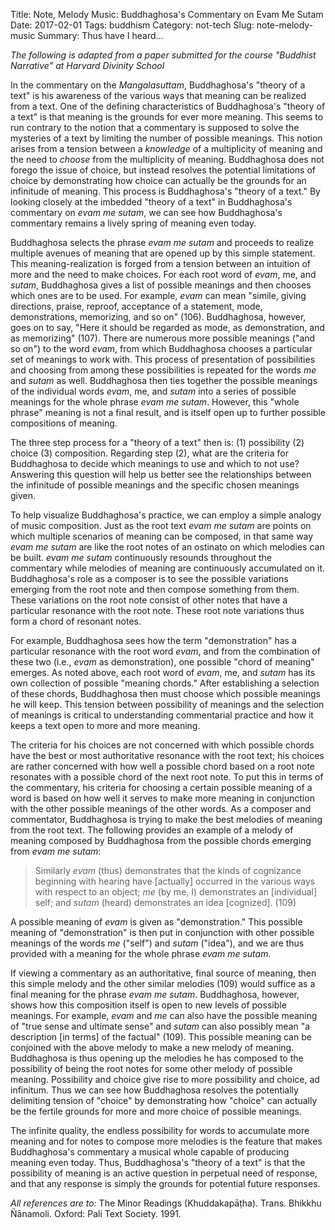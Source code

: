 Title: Note, Melody Music: Buddhaghosa's Commentary on Evam Me Sutam
Date: 2017-02-01
Tags: buddhism
Category: not-tech
Slug: note-melody-music
Summary: Thus have I heard...

*The following is adapted from a paper submitted for the course "Buddhist Narrative" at Harvard Divinity School*

In the commentary on the *Mangalasuttam*, Buddhaghosa's "theory of a text" is his awareness of the various ways that meaning can be realized from a text.  One of the defining characteristics of Buddhaghosa's "theory of a text" is that meaning is the grounds for ever more meaning.  This seems to run contrary to the notion that a commentary is supposed to solve the mysteries of a text by limiting the number of possible meanings.  This notion arises from a  tension between a *knowledge* of a multiplicity of meaning and the need to *choose* from the multiplicity of meaning.  Buddhaghosa does not forego the issue of choice, but instead resolves the potential limitations of choice by demonstrating how choice can actually be the grounds for an infinitude of meaning.  This process is Buddhaghosa's "theory of a text."  By looking closely at the imbedded "theory of a text" in Buddhaghosa's commentary on *evam* *me* *sutam*, we can see how Buddhaghosa's commentary remains a lively spring of meaning even today.

Buddhaghosa selects the phrase *evam* *me* *sutam* and proceeds to realize multiple avenues of meaning that are opened up by this simple statement. This meaning-realization is forged from a tension between an intuition of more and the need to make choices.  For each root word of *evam*, me, and *sutam*, Buddhaghosa gives a list of possible meanings and then chooses which ones are to be used.   For example, *evam* can mean "simile, giving directions, praise, reproof, acceptance of a statement, mode, demonstrations, memorizing, and so on" (106).  Buddhaghosa, however, goes on to say, "Here it should be regarded as mode, as demonstration, and as memorizing" (107).  There are numerous more possible meanings ("and so on") to the word *evam*, from which Buddhaghosa chooses a particular set of meanings to work with.  This process of presentation of possibilities and choosing from among these possibilities is repeated for the words *me* and *sutam* as well.  Buddhaghosa then ties together the possible meanings of the individual words *evam*, me, and *sutam* into a series of possible meanings for the whole phrase *evam* *me* *sutam*.  However, this "whole phrase" meaning is not a final result, and is itself open up to further possible compositions of meaning.   

The three step process for a "theory of a text" then is: (1) possibility (2) choice (3) composition.  Regarding step (2), what are the criteria for Buddhaghosa to decide which meanings to use and which to not use?  Answering this question will help us better see the relationships between the infinitude of possible meanings and the specific chosen meanings given.

To help visualize Buddhaghosa's practice, we can employ a simple analogy of music composition.  Just as the root text *evam* *me* *sutam* are points on which multiple scenarios of meaning can be composed, in that same way *evam* *me* *sutam* are like the root notes of an ostinato on which melodies can be built.  *evam* *me* *sutam* continuously resounds throughout the commentary while melodies of meaning are continuously accumulated on it.  Buddhaghosa's role as a composer is to see the possible variations emerging from the root note and then compose something from them.  These variations on the root note consist of other notes that have a particular resonance with the root note.  These root note variations thus form a chord of resonant notes.

For example, Buddhaghosa sees how the term "demonstration" has a particular resonance with the root word *evam*, and from the combination of these two (i.e., *evam* as demonstration), one possible "chord of meaning" emerges.  As noted above, each root word of *evam*, me, and *sutam* has its own collection of possible "meaning chords."  After establishing a selection of these chords, Buddhaghosa then must choose which possible meanings he will keep.  This tension between possibility of meanings and the selection of meanings is critical to understanding commentarial practice and how it keeps a text open to more and more meaning.

The criteria for his choices are not concerned with which possible chords have the best or most authoritative resonance with the root text; his choices are rather concerned with how well a possible chord based on a root note resonates with a possible chord of the next root note.  To put this in terms of the commentary, his criteria for choosing a certain possible meaning of a word is based on how well it serves to make more meaning in conjunction with the other possible meanings of the other words. As a composer and commentator, Buddhaghosa is trying to make the best melodies of meaning from the root text.  The following provides an example of a melody of meaning composed by Buddhaghosa from the possible chords emerging from *evam* *me* *sutam*:

>Similarly *evam* (thus) demonstrates that the kinds of cognizance beginning with hearing have [actually] occurred in the various ways with respect to an object; *me* (by me, I) demonstrates an [individual] self; and *sutam* (heard) demonstrates an idea [cognized]. (109)

A possible meaning of *evam* is given as "demonstration."  This possible meaning of "demonstration" is then put in conjunction with other possible meanings of the words *me* ("self") and *sutam* ("idea"), and we are thus provided with a meaning for the whole phrase *evam* *me* *sutam*.   

If viewing a commentary as an authoritative, final source of meaning, then this simple melody and the other similar melodies (109) would suffice as a final meaning for the phrase *evam* *me* *sutam*.  Buddhaghosa, however, shows how this composition itself is open to new levels of possible meanings.  For example, *evam* and *me* can also have the possible meaning of "true sense and ultimate sense" and *sutam* can also possibly mean "a description [in terms] of the factual" (109).  This possible meaning can be conjoined with the above melody to make a new melody of meaning.  Buddhaghosa is thus opening up the melodies he has composed to the possibility of being the root notes for some other melody of possible meaning.  Possibility and choice give rise to more possibility and choice, ad infinitum.  Thus we can see how Buddhaghosa resolves the potentially delimiting tension of "choice" by demonstrating how "choice" can actually be the fertile grounds for more and more choice of possible meanings.  

The infinite quality, the endless possibility for words to accumulate more meaning and for notes to compose more melodies is the feature that makes Buddhaghosa's commentary a musical whole capable of producing meaning even today.  Thus, Buddhaghosa's "theory of a text" is that the possibility of meaning is an active question in perpetual need of response, and that any response is simply the grounds for potential future responses.

*All references are to:*
The Minor Readings (Khuddakapāṭha). Trans. Bhikkhu Ñānamoli. Oxford: Pali Text Society. 1991.
